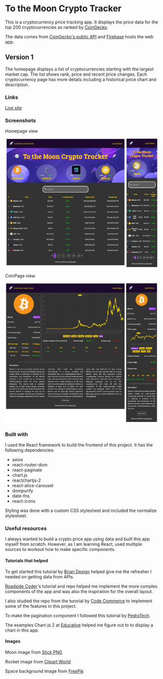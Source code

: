 # To the Moon Crypto Tracker

This is a cryptocurrency price tracking app. It displays the price data for the top 200 cryptocurrencies as ranked by [CoinGecko](https://www.coingecko.com/).

The data comes from [CoinGecko's public API](https://www.coingecko.com/en/api) and [Firebase](https://firebase.google.com/) hosts the web app.

## Version 1

The homepage displays a list of cryptocurrencies starting with the largest market cap. The list shows rank, price and recent price changes. Each cryptocurrency page has more details including a historical price chart and description.

### Links

[Live site](https://mooncryptotracker.firebaseapp.com/)

### Screenshots

Homepage view

![homepage view](./screenshots/screenshot-homepage.png)

CoinPage view

![coin page view](./screenshots/screenshot-coinpage.png)

### Built with

I used the React framework to build the frontend of this project. It has the following dependencies:

- axios
- react-router-dom
- react-paginate
- chart.js
- reactchartjs-2
- react-alice-carousel
- dompurify
- date-fns
- react-icons

Styling was done with a custom CSS stylesheet and included the normalize stylesheet.

### Useful resources

I always wanted to build a crypto price app using data and built this app myself from scratch. However, as I am learning React, used multiple sources to workout how to make specific components.

#### Tutorials that helped

To get started this tutorial by [Brian Design](https://www.youtube.com/watch?v=9ohK7CapmIs&t) helped give me the refresher I needed on getting data from APIs.

[Roadside Coder](https://www.youtube.com/watch?v=QA6oTpMZp84)'s tutorial and repo helped me implement the more complex components of the app and was also the inspiration for the overall layout.

I also studied the repo from the turorial by [Code Commerce](https://www.youtube.com/watch?v=gxXw-M5lDOw&t) to implement some of the features in this project.

To make the pagination component I followed this tutorial by [PedroTech](https://www.youtube.com/watch?v=HANSMtDy508).

The examples Chart-js 2 at [Educative](<https://www.educative.io/answers/how-to-use-chartjs-to-create-charts-in-react>) helped me figure out to to display a chart in this app.

#### Images

Moon image from [Stick PNG](http://www.stickpng.com/img/nature/moon/moon-clipart)

Rocket image from [Clipart World](https://clipart.world/rocket-clipart/rocket-clipart-transparent-background-7/)

Space background image from [FreePik](https://www.freepik.com/free-vector/cartoon-galaxy-background-with-planets_14121184.htm#query=space&position=18&from_view=keyword)
